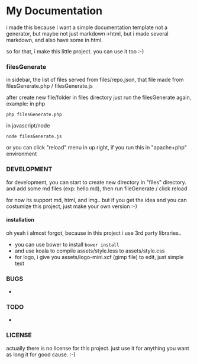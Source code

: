 # My Documentation

i made this because i want a simple documentation template
not a generator, but maybe not just markdown->html, but i made several markdown, and also have some in html.

so for that, i make this little project. you can use it too :-)

### filesGenerate
in sidebar, the list of files served from files/repo.json,
that file made from filesGenerate.php / filesGenerate.js

after create new file/folder in files directory just run the filesGenerate again, example:
in php
```
php filesGenerate.php
```

in javascript/node
```
node filesGenerate.js
```

or you can click "reload" menu in up right, if you run this in "apache+php" environment

### DEVELOPMENT

for development, you can start to create new directory in "files" directory.
and add some md files (exp: hello.md), then run fileGenerate / click reload

for now its support md, html, and img.. but if you get the idea and you can costumize this project, 
just make your own version :-)

#### installation

oh yeah i almost forgot, because in this project i use 3rd party libraries..
- you can use bower to install `bower install`
- and use koala to compile assets/style.less to assets/style.css	
- for logo, i give you assets/logo-mini.xcf (gimp file) to edit, just simple text

### BUGS

- 

### TODO

- 

### LICENSE
actually there is no license for this project.
just use it for anything you want as long it for good cause. :-)
